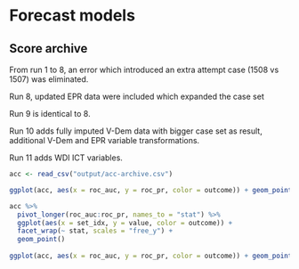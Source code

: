 Forecast models
===============


## Score archive

From run 1 to 8, an error which introduced an extra attempt case (1508 vs 1507) was eliminated.

Run 8, updated EPR data were included which expanded the case set

Run 9 is identical to 8. 

Run 10 adds fully imputed V-Dem data with bigger case set as result, additional V-Dem and EPR variable transformations. 

Run 11 adds WDI ICT variables. 

```r
acc <- read_csv("output/acc-archive.csv")

ggplot(acc, aes(x = roc_auc, y = roc_pr, color = outcome)) + geom_point()

acc %>%
  pivot_longer(roc_auc:roc_pr, names_to = "stat") %>%
  ggplot(aes(x = set_idx, y = value, color = outcome)) + 
  facet_wrap(~ stat, scales = "free_y") + 
  geom_point()
  
ggplot(acc, aes(x = roc_auc, y = roc_pr, color = outcome)) + geom_point()
```